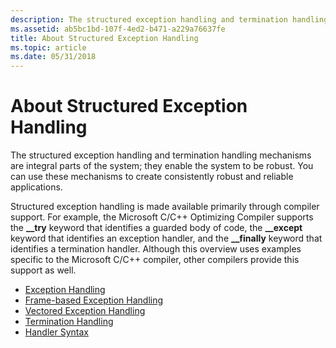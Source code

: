 ```yaml
---
description: The structured exception handling and termination handling mechanisms are integral parts of the system; they enable the system to be robust. You can use these mechanisms to create consistently robust and reliable applications.
ms.assetid: ab5bc1bd-107f-4ed2-b471-a229a76637fe
title: About Structured Exception Handling
ms.topic: article
ms.date: 05/31/2018
---
```


# About Structured Exception Handling

The structured exception handling and termination handling mechanisms are integral parts of the system; they enable the system to be robust. You can use these mechanisms to create consistently robust and reliable applications.

Structured exception handling is made available primarily through compiler support. For example, the Microsoft C/C++ Optimizing Compiler supports the **\_\_try** keyword that identifies a guarded body of code, the **\_\_except** keyword that identifies an exception handler, and the **\_\_finally** keyword that identifies a termination handler. Although this overview uses examples specific to the Microsoft C/C++ compiler, other compilers provide this support as well.

-   [Exception Handling](exception-handling.md)
-   [Frame-based Exception Handling](frame-based-exception-handling.md)
-   [Vectored Exception Handling](vectored-exception-handling.md)
-   [Termination Handling](termination-handling.md)
-   [Handler Syntax](handler-syntax.md)

 

 



